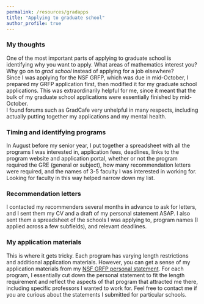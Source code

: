 ```yaml
---
permalink: /resources/gradapps
title: "Applying to graduate school"
author_profile: true
---
```

### My thoughts
One of the most important parts of applying to graduate school is identifying why you want to apply. What areas of mathematics interest you? Why go on to _grad school_ instead of applying for a job elsewhere? \
Since I was applying for the NSF GRFP, which was due in mid-October, I prepared my GRFP application first, then modified it for my graduate school applications. This was extraordinarily helpful for me, since it meant that the bulk of my graduate school applications were essentially finished by mid-October. \
I found forums such as GradCafe very unhelpful in many respects, including actually putting together my applications and my mental health.
### Timing and identifying programs
In August before my senior year, I put together a spreadsheet with all the programs I was interested in, application fees, deadlines, links to the program website and application portal, whether or not the program required the GRE (general or subject), how many recommendation letters were required, and the names of 3-5 faculty I was interested in working for. Looking for faculty in this way helped narrow down my list.

### Recommendation letters
I contacted my recommenders several months in advance to ask for letters, and I sent them my CV and a draft of my personal statement ASAP. I also sent them a spreadsheet of the schools I was applying to, program names (I applied across a few subfields), and relevant deadlines.

### My application materials

This is where it gets tricky. Each program has varying length restrictions and additional application materials. However, you can get a sense of my application materials from my [NSF GRFP personal statement](https://joycehcew.github.io/files/JAC_NSF_personal_statement.pdf). For each program, I essentially cut down the personal statement to fit the length requirement and reflect the aspects of that program that attracted me there, including specific professors I wanted to work for. Feel free to contact me if you are curious about the statements I submitted for particular schools.
